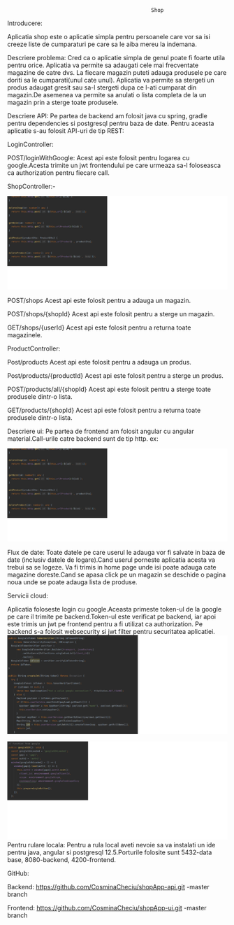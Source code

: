                                                  Shop

Introducere:

   Aplicatia shop este o aplicatie simpla pentru persoanele care vor sa isi creeze liste de cumparaturi pe care sa le aiba mereu la indemana.

Descriere problema:
   Cred ca o aplicatie simpla de genul poate fi foarte utila pentru orice.
   Aplicatia va permite sa adaugati cele mai frecventate magazine de catre dvs.
   La fiecare magazin puteti adauga produsele pe care doriti sa le cumparati(unul cate unul).
   Aplicatia va permite sa stergeti un produs adaugat gresit sau sa-l stergeti dupa ce 
   l-ati cumparat din magazin.De asemenea va permite sa anulati o lista completa de la un magazin prin a sterge toate produsele.

Descriere API:
  Pe partea de backend am folosit java cu spring, gradle pentru dependencies si postgresql pentru baza de date.
  Pentru aceasta aplicatie s-au folosit API-uri de tip REST:

LoginController:

  POST/loginWithGoogle:
  Acest api este folosit pentru logarea cu google.Acesta trimite un jwt frontendului pe care urmeaza sa-l foloseasca ca authorization pentru fiecare call.

ShopController:- 

![image](https://github.com/CosminaCheciu/shopApp-api/blob/master/images/ProductController.png)

   POST/shops
   Acest api este folosit pentru a adauga un magazin.
   
   POST/shops/{shopId}
   Acest api este folosit pentru a sterge un magazin.
   
   GET/shops/{userId}
   Acest api este folosit pentru a returna toate magazinele.


ProductController:


   Post/products
   Acest api este folosit pentru a adauga un produs.
   
   Post/products/{productId}
   Acest api este folosit pentru a sterge un produs.
   
   POST/products/all/{shopId}
   Acest api este folosit pentru a sterge toate produsele dintr-o lista.
   
   GET/products/{shopId}
   Acest api este folosit pentru a returna toate produsele dintr-o lista.
   
   
   
  

Descriere ui:
Pe partea de frontend am folosit angular cu angular material.Call-urile catre backend sunt de tip http. ex:

![image](https://github.com/CosminaCheciu/shopApp-api/blob/master/images/Calls.png)

Flux de date:
Toate datele pe care userul le adauga vor fi salvate in baza de date (inclusiv datele de logare).Cand userul porneste aplicatia acesta va trebui sa se logeze.
Va fi trimis in home page unde isi poate adauga cate magazine doreste.Cand se apasa click pe un magazin se deschide o pagina noua unde se poate adauga lista de produse.

Servicii cloud:

Aplicatia foloseste login cu google.Aceasta primeste token-ul de la google pe care il trimite pe backend.Token-ul este verificat pe backend, 
iar apoi este trimis un jwt pe frontend pentru a fi utilizat ca authorization.
Pe backend s-a folosit websecurity si jwt filter pentru securitatea aplicatiei.
![image](https://github.com/CosminaCheciu/shopApp-api/blob/master/images/BackLog.png)

![image](https://github.com/CosminaCheciu/shopApp-api/blob/master/images/FrontLog.png)
Pentru rulare locala:
Pentru a rula local aveti nevoie sa va instalati un ide pentru java, angular si postgresql 12.5.Porturile folosite sunt 5432-data base, 8080-backend, 4200-frontend.

GitHub:

Backend: https://github.com/CosminaCheciu/shopApp-api.git -master branch

Frontend: https://github.com/CosminaCheciu/shopApp-ui.git -master branch





